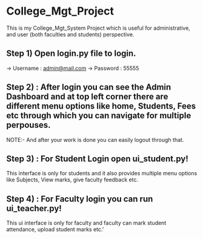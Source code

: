 # College_Mgt_Project
This is my College_Mgt_System Project which is useful for administrative, and user (both faculties and students) perspective.

## Step 1) Open login.py file to login.
-> Username : admin@mail.com
-> Password : 55555

## Step 2) : After login you can see the Admin Dashboard and at top left corner there are different menu options like home, Students, Fees etc through which you can navigate for multiple perpouses.

NOTE:- And after your work is done you can easily logout through that.

## Step 3) : For Student Login open ui_student.py!

This interface is only for students and it also provides multiple menu options like Subjects, View marks, give faculty feedback etc.

## Step 4) : For Faculty login you can run ui_teacher.py!

This ui interface is only for faculty and faculty can mark student attendance, upload student marks etc.'



